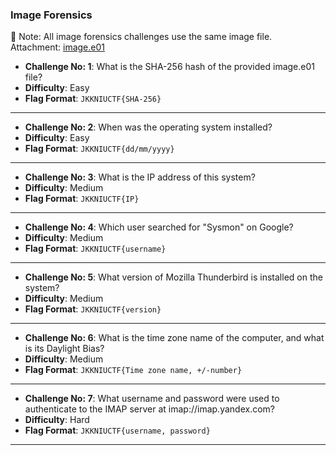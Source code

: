 ### Image Forensics

📝 Note: All image forensics challenges use the same image file. <br> 
Attachment: [image.e01](https://drive.google.com/file/d/17gg75YpXBdNtHDZ6m-ivWCmgZa4j9PC5/view?usp=sharing) <br>
- **Challenge No: 1**: What is the SHA-256 hash of the provided image.e01 file?
- **Difficulty**: Easy
- **Flag Format**: `JKKNIUCTF{SHA-256}`
---

- **Challenge No: 2**: When was the operating system installed?
- **Difficulty**: Easy
- **Flag Format**: `JKKNIUCTF{dd/mm/yyyy}`
---

- **Challenge No: 3**: What is the IP address of this system?
- **Difficulty**: Medium
- **Flag Format**: `JKKNIUCTF{IP}`
---
- **Challenge No: 4**: Which user searched for "Sysmon" on Google?
- **Difficulty**: Medium
- **Flag Format**: `JKKNIUCTF{username}`
---

- **Challenge No: 5**: What version of Mozilla Thunderbird is installed on the system?
- **Difficulty**: Medium
- **Flag Format**: `JKKNIUCTF{version}`
---

- **Challenge No: 6**: What is the time zone name of the computer, and what is its Daylight Bias?
- **Difficulty**: Medium
- **Flag Format**: `JKKNIUCTF{Time zone name, +/-number}`
---
  
-  **Challenge No: 7**: What username and password were used to authenticate to the IMAP server at imap://imap.yandex.com?
- **Difficulty**: Hard
- **Flag Format**: `JKKNIUCTF{username, password}`
---
